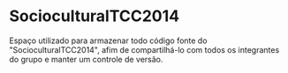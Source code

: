 SocioculturalTCC2014
====================
Espaço utilizado para armazenar todo código fonte do "SocioculturalTCC2014", afim de compartilhá-lo com todos os 
integrantes do grupo e manter um controle de versão. 
